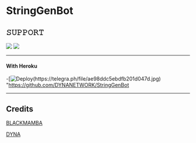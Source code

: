 # StringGenBot

## 𝚂𝚄𝙿𝙿𝙾𝚁𝚃 
                          
<a href="https://t.me/DYNA_SUPPORT"><img src="https://img.shields.io/badge/Join-SUPPORT%20GROUP-red.svg?logo=Telegram"></a>
<a href="https://t.me/DYNA_NETWORK"><img src="https://img.shields.io/badge/Join-SUPPORT%20CHANNEL-red.svg?logo=Telegram"></a>

-------------------------------------------------

#### With Heroku


-[![Deploy(https://telegra.ph/file/ae98ddc5ebdfb201d047d.jpg)](#Deploy-To-Heroku)"https://github.com/DYNANETWORK/StringGenBot

  

-------------------------------------------------

## Credits 


[BLACKMAMBA](https://t.me/BLACK_MAMBA_RETURNS_OP)<p>
[DYNA](https://t.me/DYNA_OPTIMISE)
